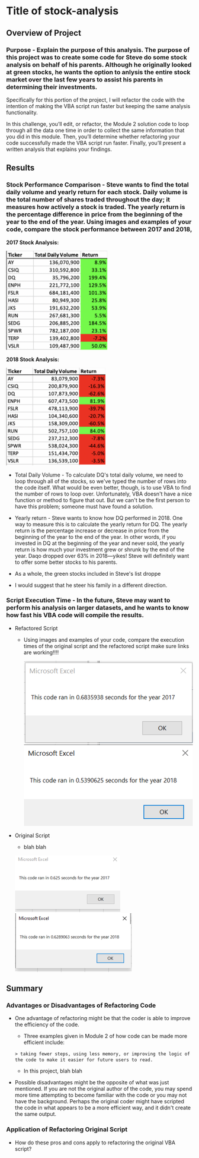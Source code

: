 # **Title of stock-analysis**

## **Overview of Project**
### Purpose - Explain the purpose of this analysis. The purpose of this project was to create some code for Steve do some stock analysis on behalf of his parents.  Although he originally looked at green stocks, he wants the option to anlysis the entire stock market over the last few years to assist his parents in determining their investments.

Specifically for this portion of the project, I will refactor the code with the intention of making the VBA script run faster but keeping the same analysis functionality.

In this challenge, you’ll edit, or refactor, the Module 2 solution code to loop through all the data one time in order to collect the same information that you did in this module. Then, you’ll determine whether refactoring your code successfully made the VBA script run faster. Finally, you’ll present a written analysis that explains your findings.

## **Results**
### Stock Performance Comparison - Steve wants to find the total daily volume and yearly return for each stock. Daily volume is the total number of shares traded throughout the day; it measures how actively a stock is traded. The yearly return is the percentage difference in price from the beginning of the year to the end of the year.  Using images and examples of your code, compare the stock performance between 2017 and 2018, 

**2017 Stock Analysis:**

  ![Stock_Table_2017](Resources/Stock_Table_2017.PNG)
  
**2018 Stock Analysis:**

  ![Stock_Table_2018](Resources/Stock_Table_2018.PNG)

- Total Daily Volume - To calculate DQ's total daily volume, we need to loop through all of the stocks, so we've typed the number of rows into the code itself. What would be even better, though, is to use VBA to find the number of rows to loop over. Unfortunately, VBA doesn't have a nice function or method to figure that out. But we can't be the first person to have this problem; someone must have found a solution. 
- Yearly return - Steve wants to know how DQ performed in 2018. One way to measure this is to calculate the yearly return for DQ. The yearly return is the percentage increase or decrease in price from the beginning of the year to the end of the year. In other words, if you invested in DQ at the beginning of the year and never sold, the yearly return is how much your investment grew or shrunk by the end of the year. Daqo dropped over 63% in 2018—yikes! Steve will definitely want to offer some better stocks to his parents.

- As a whole, the green stocks included in Steve's list droppe
- I would suggest that he steer his family in a different direction.
### Script Execution Time - In the future, Steve may want to perform his analysis on larger datasets, and he wants to know how fast his VBA code will compile the results.

  - Refactored Script
    - Using images and examples of your code, compare the execution times of the original script and the refactored script make sure links are working!!!!
    
      ![VBA_Challenge_2017](Resources/VBA_Challenge_2017.png)
      ![VBA_Challenge_2018](Resources/VBA_Challenge_2018.PNG)
  
  - Original Script 
    -  blah blah 
  
      ![Original_2017](Resources/Original_2017.PNG)
      ![Original_2018](Resources/Original_2018.PNG)
  
## **Summary**
### Advantages or Disadvantages of Refactoring Code
- One advantage of refactoring might be that the coder is able to improve the efficiency of the code.  
    -  Three examples given in Module 2 of how code can be made more efficient include:
      
      > taking fewer steps, using less memory, or improving the logic of the code to make it easier for future users to read.
      
    -  In this project, blah blah
 - Possible disadvantages might be the opposite of what was just mentioned.  If you are not the original author of the code, you may spend more time attempting to become familiar with the code or you may not have the background.  Perhaps the original coder might have scripted the code in what appears to be a more efficient way, and it didn't create the same output.
### Application of Refactoring Original Script
- How do these pros and cons apply to refactoring the original VBA script?
